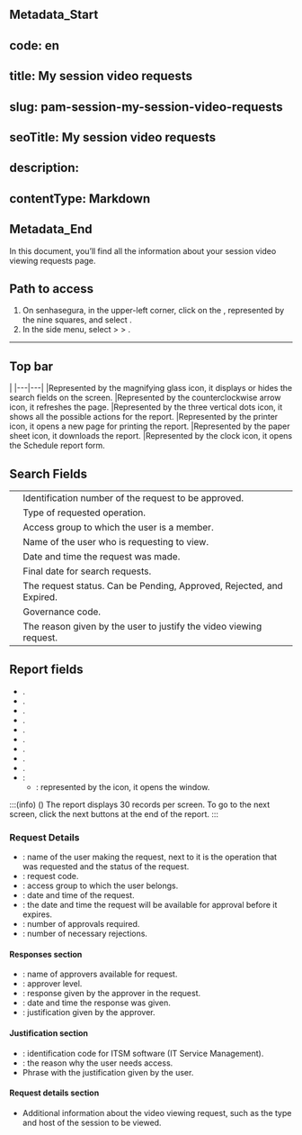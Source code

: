 ## Metadata_Start 
## code: en
## title: My session video requests 
## slug: pam-session-my-session-video-requests 
## seoTitle: My session video requests 
## description:  
## contentType: Markdown 
## Metadata_End
In this document, you’ll find all the information about your session video viewing requests page.

## Path to access

1. On senhasegura, in the upper-left corner, click on the , represented by the nine squares, and select .
2. In the side menu, select  >  > .

---
## Top bar
|
|---|---|
|Represented by the magnifying glass icon, it displays or hides the search fields on the screen.
|Represented by the counterclockwise arrow icon, it refreshes the page.
|Represented by the three vertical dots icon, it shows all the possible actions for the report.
|Represented by the printer icon, it opens a new page for printing the report.
|Represented by the paper sheet icon, it downloads the report.
|Represented by the clock icon, it opens the Schedule report form.


## Search Fields

|          |  |
| ------------ | ------------------ |
| | Identification number of the request to be approved.|
|     | Type of requested operation.|
|  | Access group to which the user is a member.|
| | Name of the user who is requesting to view.|
|  | Date and time the request was made.|
|         | Final date for search requests.|
|        | The request status. Can be Pending, Approved, Rejected, and Expired. |
|    | Governance code.|
|        | The reason given by the user to justify the video viewing request. |


## Report fields

* .
* .
* .
* .
* .
* .
* .
* .
* .
* :
    * : represented by the  icon, it opens the  window.

:::(info) ()
The report displays 30 records per screen. To go to the next screen, click the next buttons at the end of the report.
:::

### Request Details

* : name of the user making the request, next to it is the operation that was requested and the status of the request.
* : request code.
* : access group to which the user belongs.
* : date and time of the request.
* : the date and time the request will be available for approval before it expires.
* : number of approvals required.
* : number of necessary rejections.

#### Responses section

* : name of approvers available for request.
* : approver level.
* : response given by the approver in the request.
* : date and time the response was given.
* : justification given by the approver.

#### Justification section

* : identification code for ITSM software (IT Service Management).
* : the reason why the user needs access.
* Phrase with the justification given by the user.

#### Request details section

* Additional information about the video viewing request, such as the type and host of the session to be viewed.